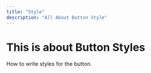 ```yaml
---
title: "Style"
description: "All About Button Style"
---
```


# This is about Button Styles

How to write styles for the button.

